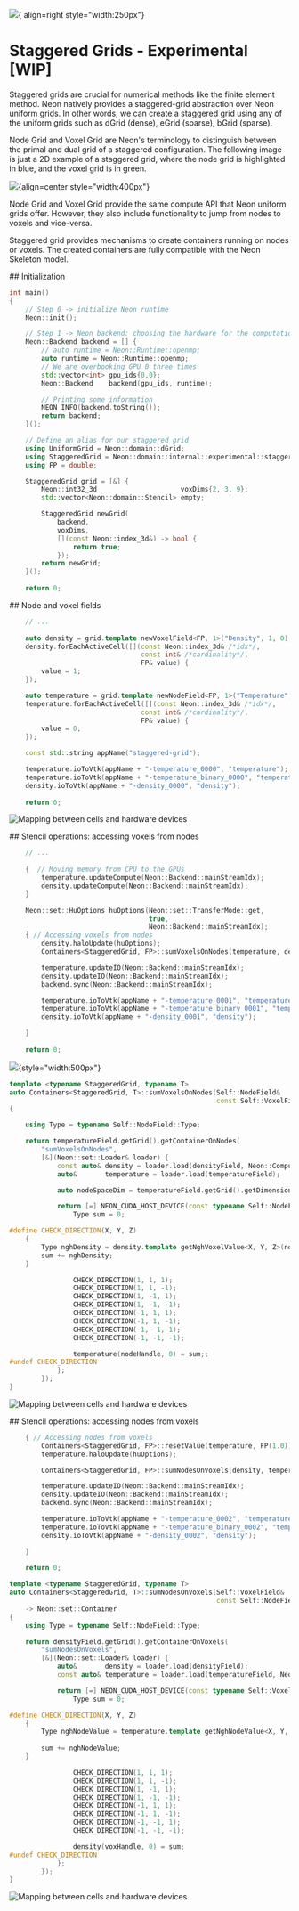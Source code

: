 ![](../the-bases/img/03-layers-domain.png){ align=right style="width:250px"}

# Staggered Grids  - Experimental [WIP]

Staggered grids are crucial for numerical methods like the finite element method.
Neon natively provides a staggered-grid abstraction over Neon uniform grids.
In other words, we can create a staggered grid using any of the uniform grids such as dGrid (dense), eGrid (sparse), bGrid (sparse).

Node Grid and Voxel Grid are Neon's terminology to distinguish between the primal and dual grid of a staggered configuration. The following image is just a 2D example of a staggered grid, where the node grid is highlighted in blue, and the voxel grid is in green.

![](img/staggered-grid.png){align=center style="width:400px"}

Node Grid and Voxel Grid provide the same compute API that Neon uniform grids offer.
However, they also include functionality to jump from nodes to voxels and vice-versa.

Staggered grid provides mechanisms to create containers running on nodes or voxels. 
The created containers are fully compatible with the Neon Skeleton model. 

<a name="cartesian">
## Initialization
</a>

```cpp linenums="9" title="Neon/tutorials/staggered-grids/src/staggeredGrid.cpp"
int main()
{
    // Step 0 -> initialize Neon runtime
    Neon::init();

    // Step 1 -> Neon backend: choosing the hardware for the computation
    Neon::Backend backend = [] {
        // auto runtime = Neon::Runtime::openmp;
        auto runtime = Neon::Runtime::openmp;
        // We are overbooking GPU 0 three times
        std::vector<int> gpu_ids{0,0};
        Neon::Backend    backend(gpu_ids, runtime);

        // Printing some information
        NEON_INFO(backend.toString());
        return backend;
    }();

    // Define an alias for our staggered grid
    using UniformGrid = Neon::domain::dGrid;
    using StaggeredGrid = Neon::domain::internal::experimental::staggeredGrid::StaggeredGrid<UniformGrid>;
    using FP = double;

    StaggeredGrid grid = [&] {
        Neon::int32_3d                     voxDims{2, 3, 9};
        std::vector<Neon::domain::Stencil> empty;

        StaggeredGrid newGrid(
            backend,
            voxDims,
            [](const Neon::index_3d&) -> bool {
                return true;
            });
        return newGrid;
    }();
    
    return 0;
```

<a name="fields">
## Node and voxel fields
</a>

```cpp linenums="49" title="Neon/tutorials/staggered-grids/src/staggeredGrid.cpp"
    // ...
    
    auto density = grid.template newVoxelField<FP, 1>("Density", 1, 0);
    density.forEachActiveCell([](const Neon::index_3d& /*idx*/,
                                 const int& /*cardinality*/,
                                 FP& value) {
        value = 1;
    });

    auto temperature = grid.template newNodeField<FP, 1>("Temperature", 1, 0);
    temperature.forEachActiveCell([](const Neon::index_3d& /*idx*/,
                                 const int& /*cardinality*/,
                                 FP& value) {
        value = 0;
    });

    const std::string appName("staggered-grid");

    temperature.ioToVtk(appName + "-temperature_0000", "temperature");
    temperature.ioToVtk(appName + "-temperature_binary_0000", "temperature", false, Neon::IoFileType::BINARY);
    density.ioToVtk(appName + "-density_0000", "density");
    
    return 0;
```

![Mapping between cells and hardware devices](img/staggeredGrid-0000.png)

<a name="cartesian">
## Stencil operations: accessing voxels from nodes
</a>

```cpp linenums="71" title="Neon/tutorials/staggered-grids/src/staggeredGrid.cpp"
    // ... 
    
    {  // Moving memory from CPU to the GPUs
        temperature.updateCompute(Neon::Backend::mainStreamIdx);
        density.updateCompute(Neon::Backend::mainStreamIdx);
    }

    Neon::set::HuOptions huOptions(Neon::set::TransferMode::get,
                                   true,
                                   Neon::Backend::mainStreamIdx);
    { // Accessing voxels from nodes
        density.haloUpdate(huOptions);
        Containers<StaggeredGrid, FP>::sumVoxelsOnNodes(temperature, density).run(Neon::Backend::mainStreamIdx);

        temperature.updateIO(Neon::Backend::mainStreamIdx);
        density.updateIO(Neon::Backend::mainStreamIdx);
        backend.sync(Neon::Backend::mainStreamIdx);

        temperature.ioToVtk(appName + "-temperature_0001", "temperature");
        temperature.ioToVtk(appName + "-temperature_binary_0001", "temperature", false, Neon::IoFileType::BINARY);
        density.ioToVtk(appName + "-density_0001", "density");

    }   
        
    return 0;
```

![](img/staggeredGrid-offsets.png){style="width:500px"}

```cpp linenums="79" title="Neon/tutorials/staggered-grids/src/containers.cu"
template <typename StaggeredGrid, typename T>
auto Containers<StaggeredGrid, T>::sumVoxelsOnNodes(Self::NodeField&        temperatureField,
                                                    const Self::VoxelField& densityField) -> Neon::set::Container
{

    using Type = typename Self::NodeField::Type;

    return temperatureField.getGrid().getContainerOnNodes(
        "sumVoxelsOnNodes",
        [&](Neon::set::Loader& loader) {
            const auto& density = loader.load(densityField, Neon::Compute::STENCIL);
            auto&       temperature = loader.load(temperatureField);

            auto nodeSpaceDim = temperatureField.getGrid().getDimension();

            return [=] NEON_CUDA_HOST_DEVICE(const typename Self::NodeField::Node& nodeHandle) mutable {
                Type sum = 0;

#define CHECK_DIRECTION(X, Y, Z)                                                              \
    {                                                                                         \
        Type nghDensity = density.template getNghVoxelValue<X, Y, Z>(nodeHandle, 0, 0).value; \
        sum += nghDensity;                                                                    \
    }

                CHECK_DIRECTION(1, 1, 1);
                CHECK_DIRECTION(1, 1, -1);
                CHECK_DIRECTION(1, -1, 1);
                CHECK_DIRECTION(1, -1, -1);
                CHECK_DIRECTION(-1, 1, 1);
                CHECK_DIRECTION(-1, 1, -1);
                CHECK_DIRECTION(-1, -1, 1);
                CHECK_DIRECTION(-1, -1, -1);

                temperature(nodeHandle, 0) = sum;;
#undef CHECK_DIRECTION
            };
        });
}
```

![Mapping between cells and hardware devices](img/staggeredGrid-0001.png)

<a name="cartesian">
## Stencil operations: accessing nodes from voxels
</a>

```cpp linenums="49" title="Neon/tutorials/staggered-grids/src/staggeredGrid.cpp"
    { // Accessing nodes from voxels
        Containers<StaggeredGrid, FP>::resetValue(temperature, FP(1.0)).run(Neon::Backend::mainStreamIdx);
        temperature.haloUpdate(huOptions);

        Containers<StaggeredGrid, FP>::sumNodesOnVoxels(density, temperature).run(Neon::Backend::mainStreamIdx);

        temperature.updateIO(Neon::Backend::mainStreamIdx);
        density.updateIO(Neon::Backend::mainStreamIdx);
        backend.sync(Neon::Backend::mainStreamIdx);

        temperature.ioToVtk(appName + "-temperature_0002", "temperature");
        temperature.ioToVtk(appName + "-temperature_binary_0002", "temperature", false, Neon::IoFileType::BINARY);
        density.ioToVtk(appName + "-density_0002", "density");

    }
    
    return 0;
```

```cpp linenums="49" title="Neon/tutorials/staggered-grids/src/containers.cu"
template <typename StaggeredGrid, typename T>
auto Containers<StaggeredGrid, T>::sumNodesOnVoxels(Self::VoxelField&      densityField,
                                                    const Self::NodeField& temperatureField)
    -> Neon::set::Container
{
    using Type = typename Self::NodeField::Type;

    return densityField.getGrid().getContainerOnVoxels(
        "sumNodesOnVoxels",
        [&](Neon::set::Loader& loader) {
            auto&       density = loader.load(densityField);
            const auto& temperature = loader.load(temperatureField, Neon::Compute::STENCIL);

            return [=] NEON_CUDA_HOST_DEVICE(const typename Self::VoxelField::Voxel& voxHandle) mutable {
                Type sum = 0;

#define CHECK_DIRECTION(X, Y, Z)                                                              \
    {                                                                                         \
        Type nghNodeValue = temperature.template getNghNodeValue<X, Y, Z>(voxHandle, 0, 0.0); \
                                                                                              \
        sum += nghNodeValue;                                                                  \
    }

                CHECK_DIRECTION(1, 1, 1);
                CHECK_DIRECTION(1, 1, -1);
                CHECK_DIRECTION(1, -1, 1);
                CHECK_DIRECTION(1, -1, -1);
                CHECK_DIRECTION(-1, 1, 1);
                CHECK_DIRECTION(-1, 1, -1);
                CHECK_DIRECTION(-1, -1, 1);
                CHECK_DIRECTION(-1, -1, -1);

                density(voxHandle, 0) = sum;
#undef CHECK_DIRECTION
            };
        });
}
```
![Mapping between cells and hardware devices](img/staggeredGrid-0002.png)
